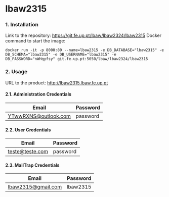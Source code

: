 # lbaw2315

### 1. Installation

Link to the repository: https://git.fe.up.pt/lbaw/lbaw2324/lbaw2315
Docker command to start the image:
```shell
docker run -it -p 8000:80 --name=lbaw2315 -e DB_DATABASE="lbaw2315" -e DB_SCHEMA="lbaw2315" -e DB_USERNAME="lbaw2315" -e DB_PASSWORD="nWHqyfsy" git.fe.up.pt:5050/lbaw/lbaw2324/lbaw2315
```

### 2. Usage

URL to the product: http://lbaw2315.lbaw.fe.up.pt  

#### 2.1. Administration Credentials


| Email | Password |
| -------- | -------- |
| YTwwRXNS@outlook.com    | password |

#### 2.2. User Credentials

| Email  | Password |
| --------- | -------- |
| teste@teste.com    | password |

#### 2.3. MailTrap Credentials

| Email  | Password |
| --------- | -------- |
| lbaw2315@gmail.com    | lbaw2315 |
